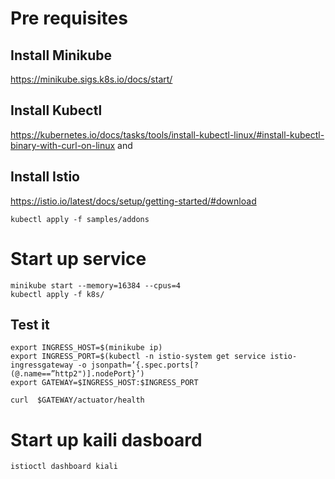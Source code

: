 # Pre requisites
## Install Minikube
https://minikube.sigs.k8s.io/docs/start/

## Install Kubectl
https://kubernetes.io/docs/tasks/tools/install-kubectl-linux/#install-kubectl-binary-with-curl-on-linux
and

## Install Istio
https://istio.io/latest/docs/setup/getting-started/#download

`kubectl apply -f samples/addons`

# Start up service
```
minikube start --memory=16384 --cpus=4
kubectl apply -f k8s/
```

## Test it
```
export INGRESS_HOST=$(minikube ip)
export INGRESS_PORT=$(kubectl -n istio-system get service istio-ingressgateway -o jsonpath=’{.spec.ports[?(@.name==”http2")].nodePort}’)
export GATEWAY=$INGRESS_HOST:$INGRESS_PORT

curl  $GATEWAY/actuator/health
```

# Start up kaili dasboard
```
istioctl dashboard kiali

```
